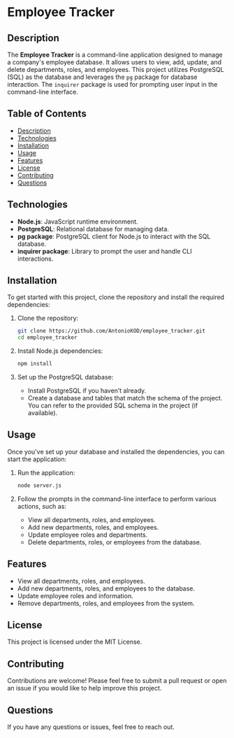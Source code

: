 # Employee Tracker

## Description

The **Employee Tracker** is a command-line application designed to manage a company's employee database. It allows users to view, add, update, and delete departments, roles, and employees. This project utilizes PostgreSQL (SQL) as the database and leverages the `pg` package for database interaction. The `inquirer` package is used for prompting user input in the command-line interface.

## Table of Contents
- [Description](#description)
- [Technologies](#technologies)
- [Installation](#installation)
- [Usage](#usage)
- [Features](#features)
- [License](#license)
- [Contributing](#contributing)
- [Questions](#questions)

## Technologies

- **Node.js**: JavaScript runtime environment.
- **PostgreSQL**: Relational database for managing data.
- **pg package**: PostgreSQL client for Node.js to interact with the SQL database.
- **inquirer package**: Library to prompt the user and handle CLI interactions.

## Installation

To get started with this project, clone the repository and install the required dependencies:

1. Clone the repository:
    ```bash
    git clone https://github.com/AntonioKOD/employee_tracker.git
    cd employee_tracker
    ```

2. Install Node.js dependencies:
    ```bash
    npm install
    ```

3. Set up the PostgreSQL database:
    - Install PostgreSQL if you haven’t already.
    - Create a database and tables that match the schema of the project. You can refer to the provided SQL schema in the project (if available).


## Usage

Once you've set up your database and installed the dependencies, you can start the application:

1. Run the application:
    ```bash
    node server.js
    ```

2. Follow the prompts in the command-line interface to perform various actions, such as:
    - View all departments, roles, and employees.
    - Add new departments, roles, and employees.
    - Update employee roles and departments.
    - Delete departments, roles, or employees from the database.

## Features

- View all departments, roles, and employees.
- Add new departments, roles, and employees to the database.
- Update employee roles and information.
- Remove departments, roles, and employees from the system.

## License

This project is licensed under the MIT License.

## Contributing

Contributions are welcome! Please feel free to submit a pull request or open an issue if you would like to help improve this project.

## Questions

If you have any questions or issues, feel free to reach out.